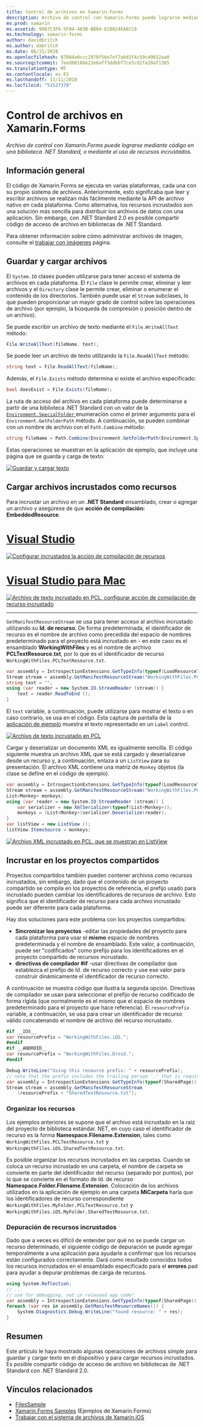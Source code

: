 ```yaml
---
title: Control de archivos en Xamarin.Forms
description: Archivo de control con Xamarin.Forms puede lograrse mediante código en una biblioteca .NET Standard, o mediante el uso de recursos incrustados.
ms.prod: xamarin
ms.assetid: 9987C3F6-5F04-403B-BBB4-ECB024EA6CC8
ms.technology: xamarin-forms
author: davidbritch
ms.author: dabritch
ms.date: 06/21/2018
ms.openlocfilehash: 87084a0ccc2970f56e7ef7a6d2f4c59c49032aa0
ms.sourcegitcommit: 7eed80186e23e6aff3ddbbf7ce5cd1fa20af1365
ms.translationtype: MT
ms.contentlocale: es-ES
ms.lasthandoff: 11/11/2018
ms.locfileid: "51527370"
---
```

# <a name="file-handling-in-xamarinforms"></a>Control de archivos en Xamarin.Forms

_Archivo de control con Xamarin.Forms puede lograrse mediante código en una biblioteca .NET Standard, o mediante el uso de recursos incrustados._

## <a name="overview"></a>Información general

El código de Xamarin.Forms se ejecuta en varias plataformas, cada una con su propio sistema de archivos. Anteriormente, esto significaba que leer y escribir archivos se realizan más fácilmente mediante la API de archivo nativo en cada plataforma. Como alternativa, los recursos incrustados son una solución más sencilla para distribuir los archivos de datos con una aplicación. Sin embargo, con .NET Standard 2.0 es posible compartir código de acceso de archivo en bibliotecas de .NET Standard.

Para obtener información sobre cómo administrar archivos de imagen, consulte el [trabajar con imágenes](~/xamarin-forms/user-interface/images.md) página.

<a name="Loading_and_Saving_Files" />

## <a name="saving-and-loading-files"></a>Guardar y cargar archivos

El `System.IO` clases pueden utilizarse para tener acceso el sistema de archivos en cada plataforma. El `File` clase le permite crear, eliminar y leer archivos y el `Directory` clase le permite crear, eliminar o enumerar el contenido de los directorios. También puede usar el `Stream` subclases, lo que pueden proporcionar un mayor grado de control sobre las operaciones de archivo (por ejemplo, la búsqueda de compresión o posición dentro de un archivo).

Se puede escribir un archivo de texto mediante el `File.WriteAllText` método:

```csharp
File.WriteAllText(fileName, text);
```

Se puede leer un archivo de texto utilizando la `File.ReadAllText` método:

```csharp
string text = File.ReadAllText(fileName);
```

Además, el `File.Exists` método determina si existe el archivo especificado:

```csharp
bool doesExist = File.Exists(fileName);
```

La ruta de acceso del archivo en cada plataforma puede determinarse a partir de una biblioteca .NET Standard con un valor de la [ `Environment.SpecialFolder` ](xref:System.Environment.SpecialFolder) enumeración como el primer argumento para el `Environment.GetFolderPath` método. A continuación, se pueden combinar con un nombre de archivo con el `Path.Combine` método:

```csharp
string fileName = Path.Combine(Environment.GetFolderPath(Environment.SpecialFolder.LocalApplicationData), "temp.txt");
```

Estas operaciones se muestran en la aplicación de ejemplo, que incluye una página que se guarda y carga de texto:

[![Guardar y cargar texto](files-images/saveandload-sml.png "guardar y cargar archivos de aplicación")](files-images/saveandload.png#lightbox "guardar y cargar archivos de aplicación")

<a name="Loading_Files_Embedded_as_Resources" />

## <a name="loading-files-embedded-as-resources"></a>Cargar archivos incrustados como recursos

Para incrustar un archivo en un **.NET Standard** ensamblado, crear o agregar un archivo y asegúrese de que **acción de compilación: EmbeddedResource**.

# <a name="visual-studiotabwindows"></a>[Visual Studio](#tab/windows)

[![Configurar incrustados la acción de compilación de recursos](files-images/vs-embeddedresource-sml.png "configuración EmbeddedResource BuildAction")](files-images/vs-embeddedresource.png#lightbox "configuración EmbeddedResource BuildAction")

# <a name="visual-studio-for-mactabmacos"></a>[Visual Studio para Mac](#tab/macos)

[![Archivo de texto incrustado en PCL, configurar acción de compilación de recurso incrustado](files-images/xs-embeddedresource-sml.png "configuración EmbeddedResource BuildAction")](files-images/xs-embeddedresource.png#lightbox "configuración EmbeddedResource BuildAction")

-----

`GetManifestResourceStream` se usa para tener acceso al archivo incrustado utilizando su **Id. de recurso**. De forma predeterminada, el identificador de recurso es el nombre de archivo como precedida del espacio de nombres predeterminado para el proyecto está incrustado en - en este caso es el ensamblado **WorkingWithFiles** y es el nombre de archivo **PCLTextResource.txt**, por lo que es el identificador de recurso `WorkingWithFiles.PCLTextResource.txt`.

```csharp
var assembly = IntrospectionExtensions.GetTypeInfo(typeof(LoadResourceText)).Assembly;
Stream stream = assembly.GetManifestResourceStream("WorkingWithFiles.PCLTextResource.txt");
string text = "";
using (var reader = new System.IO.StreamReader (stream)) {
    text = reader.ReadToEnd ();
}
```

El `text` variable, a continuación, puede utilizarse para mostrar el texto o en caso contrario, se usa en el código. Esta captura de pantalla de la [aplicación de ejemplo](https://developer.xamarin.com/samples/xamarin-forms/WorkingWithFiles/) muestra el texto representado en un `Label` control.

 [![Archivo de texto incrustado en PCL](files-images/pcltext-sml.png "archivo de texto incrustado en PCL que se muestra en la aplicación")](files-images/pcltext.png#lightbox "archivo de texto incrustado en PCL que se muestra en la aplicación")

Cargar y deserializar un documento XML es igualmente sencilla. El código siguiente muestra un archivo XML que se está cargado y deserializarse desde un recurso y, a continuación, enlaza a un `ListView` para su presentación. El archivo XML contiene una matriz de `Monkey` objetos (la clase se define en el código de ejemplo).

```csharp
var assembly = IntrospectionExtensions.GetTypeInfo(typeof(LoadResourceText)).Assembly;
Stream stream = assembly.GetManifestResourceStream("WorkingWithFiles.PCLXmlResource.xml");
List<Monkey> monkeys;
using (var reader = new System.IO.StreamReader (stream)) {
    var serializer = new XmlSerializer(typeof(List<Monkey>));
    monkeys = (List<Monkey>)serializer.Deserialize(reader);
}
var listView = new ListView ();
listView.ItemsSource = monkeys;
```

 [![Archivo XML incrustado en PCL, que se muestran en ListView](files-images/pclxml-sml.png "archivo XML incrustado en PCL que se muestran en ListView")](files-images/pclxml.png#lightbox "archivo XML incrustado en PCL que se muestran en ListView")

<a name="Embedding_in_Shared_Projects" />

## <a name="embedding-in-shared-projects"></a>Incrustar en los proyectos compartidos

Proyectos compartidos también pueden contener archivos como recursos incrustados, sin embargo, dado que el contenido de un proyecto compartido se compila en los proyectos de referencia, el prefijo usado para incrustado pueden cambiar los identificadores de recursos de archivo. Esto significa que el identificador de recurso para cada archivo incrustado puede ser diferente para cada plataforma.

Hay dos soluciones para este problema con los proyectos compartidos:

-  **Sincronizar los proyectos** -editar las propiedades del proyecto para cada plataforma para usar el **mismo** espacio de nombres predeterminada y el nombre de ensamblado. Este valor, a continuación, puede ser "codificados" como prefijo para los identificadores en el proyecto compartido de recursos incrustado.
-  **directivas de compilador #if** -usar directivas de compilador que establezca el prefijo de Id. de recurso correcto y use ese valor para construir dinámicamente el identificador de recurso correcto.


A continuación se muestra código que ilustra la segunda opción. Directivas de compilador se usan para seleccionar el prefijo de recurso codificado de forma rígida (que normalmente es el mismo que el espacio de nombres predeterminado para el proyecto que hace referencia). El `resourcePrefix` variable, a continuación, se usa para crear un identificador de recurso válido concatenando el nombre de archivo del recurso incrustado.

```csharp
#if __IOS__
var resourcePrefix = "WorkingWithFiles.iOS.";
#endif
#if __ANDROID__
var resourcePrefix = "WorkingWithFiles.Droid.";
#endif

Debug.WriteLine("Using this resource prefix: " + resourcePrefix);
// note that the prefix includes the trailing period '.' that is required
var assembly = IntrospectionExtensions.GetTypeInfo(typeof(SharedPage)).Assembly;
Stream stream = assembly.GetManifestResourceStream
    (resourcePrefix + "SharedTextResource.txt");
```

<a name="Organizing_Resources" />

### <a name="organizing-resources"></a>Organizar los recursos

Los ejemplos anteriores se supone que el archivo está incrustado en la raíz del proyecto de biblioteca estándar. NET, en cuyo caso el identificador de recurso es la forma **Namespace.Filename.Extension**, tales como `WorkingWithFiles.PCLTextResource.txt` y `WorkingWithFiles.iOS.SharedTextResource.txt`.

Es posible organizar los recursos incrustados en las carpetas. Cuando se coloca un recurso incrustado en una carpeta, el nombre de carpeta se convierte en parte del identificador del recurso (separado por puntos), por lo que se convierte en el formato de Id. de recurso **Namespace.Folder.Filename.Extension**. Colocación de los archivos utilizados en la aplicación de ejemplo en una carpeta **MiCarpeta** haría que los identificadores de recurso correspondiente `WorkingWithFiles.MyFolder.PCLTextResource.txt` y `WorkingWithFiles.iOS.MyFolder.SharedTextResource.txt`.

<a name="Debugging_Embedded_Resources" />

### <a name="debugging-embedded-resources"></a>Depuración de recursos incrustados

Dado que a veces es difícil de entender por qué no se puede cargar un recurso determinado, el siguiente código de depuración se puede agregar temporalmente a una aplicación para ayudarle a confirmar que los recursos están configurados correctamente. Dará como resultado conocidos todos los recursos incrustados en el ensamblado especificado para el **errores** pad para ayudar a depurar problemas de carga de recursos.

```csharp
using System.Reflection;
// ...
// use for debugging, not in released app code!
var assembly = IntrospectionExtensions.GetTypeInfo(typeof(SharedPage)).Assembly;
foreach (var res in assembly.GetManifestResourceNames()) {
    System.Diagnostics.Debug.WriteLine("found resource: " + res);
}
```

## <a name="summary"></a>Resumen

Este artículo le haya mostrado algunas operaciones de archivos simple para guardar y cargar texto en el dispositivo y para cargar recursos incrustados. Es posible compartir código de acceso de archivo en bibliotecas de .NET Standard con .NET Standard 2.0.

## <a name="related-links"></a>Vínculos relacionados

- [FilesSample](https://developer.xamarin.com/samples/xamarin-forms/WorkingWithFiles/)
- [Xamarin.Forms Samples](https://github.com/xamarin/xamarin-forms-samples) (Ejemplos de Xamarin.Forms)
- [Trabajar con el sistema de archivos de Xamarin.iOS](~/ios/app-fundamentals/file-system.md)

